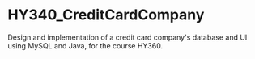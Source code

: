 # HY340_CreditCardCompany

Design and implementation of a credit card company's database and UI using MySQL and Java, for the course HY360.
